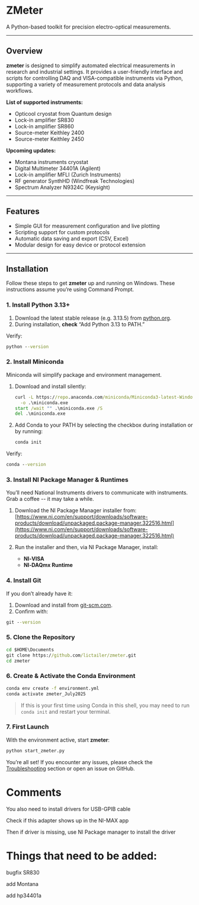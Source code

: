 # ZMeter

A Python-based toolkit for precision electro-optical measurements.

---

## Overview

**zmeter** is designed to simplify automated electrical measurements in research and industrial settings. It provides a user-friendly interface and scripts for controlling DAQ and VISA-compatible instruments via Python, supporting a variety of measurement protocols and data analysis workflows.

**List of supported instruments:**
- Opticool cryostat from Quantum design
- Lock-in amplifier SR830
- Lock-in amplifier SR860
- Source-meter Keithley 2400
- Source-meter Keithley 2450
  
**Upcoming updates:**
- Montana instruments cryostat
- Digital Multimeter 34401A (Agilent)
- Lock-in amplifier MFLI (Zurich Instruments)
- RF generator SynthHD (Windfreak Technologies)
- Spectrum Analyzer N9324C (Keysight)
---

## Features

- Simple GUI for measurement configuration and live plotting
- Scripting support for custom protocols
- Automatic data saving and export (CSV, Excel)
- Modular design for easy device or protocol extension

---

## Installation


Follow these steps to get **zmeter** up and running on Windows. These instructions assume you’re using Command Prompt.

### 1. Install Python 3.13+

1. Download the latest stable release (e.g. 3.13.5) from [python.org](https://python.org).
2. During installation, **check** “Add Python 3.13 to PATH.”

Verify:

```cmd
python --version
```

### 2. Install Miniconda

Miniconda will simplify package and environment management.

1. Download and install silently:

   ```cmd
   curl -L https://repo.anaconda.com/miniconda/Miniconda3-latest-Windows-x86_64.exe \
     -o .\miniconda.exe
   start /wait "" .\miniconda.exe /S
   del .\miniconda.exe
   ```
2. Add Conda to your PATH by selecting the checkbox during installation or by running:

   ```cmd
   conda init
   ```

Verify:

```cmd
conda --version
```

### 3. Install NI Package Manager & Runtimes

You’ll need National Instruments drivers to communicate with instruments. Grab a coffee -- it may take a while.

1. Download the NI Package Manager installer from:
   [https://www.ni.com/en/support/downloads/software-products/download/unpackaged.package-manager.322516.html](https://www.ni.com/en/support/downloads/software-products/download/unpackaged.package-manager.322516.html)
2. Run the installer and then, via NI Package Manager, install:

   * **NI‑VISA**
   * **NI‑DAQmx Runtime**

### 4. Install Git

If you don’t already have it:

1. Download and install from [git-scm.com](https://git-scm.com/downloads).
2. Confirm with:

```cmd
git --version
```

### 5. Clone the Repository

```cmd
cd $HOME\Documents
git clone https://github.com/lictailer/zmeter.git
cd zmeter
```

### 6. Create & Activate the Conda Environment

```cmd
conda env create -f environment.yml
conda activate zmeter_July2025
```

> If this is your first time using Conda in this shell, you may need to run `conda init` and restart your terminal.

### 7. First Launch

With the environment active, start **zmeter**:

```cmd
python start_zmeter.py
```

You’re all set! If you encounter any issues, please check the [Troubleshooting](#troubleshooting) section or open an issue on GitHub.



# Comments 

You also need to install drivers for USB-GPIB cable

Check if this adapter shows up in the NI-MAX app

Then if driver is missing, use NI Package manager to install the driver


# Things that need to be added:

bugfix SR830

add Montana

add hp34401a
